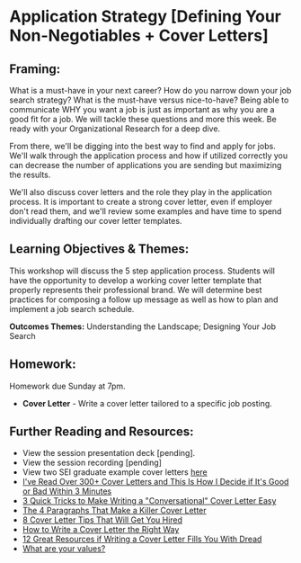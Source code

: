 #  Application Strategy [Defining Your Non-Negotiables + Cover Letters]

## Framing:

What is a must-have in your next career? How do you narrow down your job search strategy? What is the must-have versus nice-to-have? Being able to communicate WHY you want a job is just as important as why you are a good fit for a job. We will tackle these questions and more this week. Be ready with your Organizational Research for a deep dive. 

From there, we'll be digging into the best way to find and apply for jobs. We'll walk through the application process and how if utilized correctly you can decrease the number of applications you are sending but maximizing the results. 

We'll also discuss cover letters and the role they play in the application process. It is important to create a strong cover letter, even if employer don't read them, and we'll review some examples and have time to spend individually drafting our cover letter templates. 

## Learning Objectives & Themes:

This workshop will discuss the 5 step application process. Students will have the opportunity to develop a working cover letter template that properly represents their professional brand.
We will determine best practices for composing a follow up message as well as how to plan and implement a job search schedule. 

**Outcomes Themes:** Understanding the Landscape; Designing Your Job Search

## Homework:  
Homework due Sunday at 7pm. 
- **Cover Letter** - Write a cover letter tailored to a specific job posting. 

## Further Reading and Resources:
- View the session presentation deck [pending].
- View the session recording [pending]
- View two SEI graduate example cover letters [here](https://docs.google.com/document/d/1w9GLOkkLW_W7zVTgfM-qWJHYhdZf1i9KA2foJe5Do8I/edit?usp=sharing)
- [I've Read Over 300+ Cover Letters and This Is How I Decide if It's Good or Bad Within 3 Minutes](https://www.themuse.com/advice/ive-read-over-300-cover-letters-and-this-is-how-i-decide-if-its-good-or-bad-within-3-minutes?utm_medium=email&utm_campaign=botw_10022016&utm_source=blueshift&utm_content=botw_sunday&bsft_eid=989f3f70-6d28-4c5b-9c77-226be49c6d96&bsft_clkid=b9d1dd79-3c34-4507-980b-f3e70aef7c5b&bsft_uid=6a7435ca-a930-4f53-a4b0-3131b83243a7&bsft_mid=98515e7d-7a63-4d5e-aed7-5c26805ec564)
- [3 Quick Tricks to Make Writing a "Conversational" Cover Letter Easy](https://www.themuse.com/advice/3-quick-tricks-to-make-writing-a-conversational-cover-letter-easy/?utm_campaign=daily_20161116&utm_source=blueshift&utm_content=daily_wednesday_fullarticle&bsft_eid=5d8f1f10-dc6a-45b9-a5c4-a72851b3c1e2&bsft_clkid=4faca338-9691-4737-9325-a22e4cdae1b6&bsft_uid=6a7435ca-a930-4f53-a4b0-3131b83243a7&bsft_mid=daf766d1-a25d-4a40-b371-8a26709106ae)
- [The 4 Paragraphs That Make a Killer Cover Letter](https://www.levo.com/posts/the-4-paragraphs-that-make-a-killer-cover-letter)
- [8 Cover Letter Tips That Will Get You Hired](https://www.levo.com/posts/best-cover-letter-tips)
- [How to Write a Cover Letter the Right Way](https://www.levo.com/posts/how-to-write-a-cover-letter-the-right-way)
- [12 Great Resources if Writing a Cover Letter Fills You With Dread](https://www.themuse.com/advice/12-great-resources-if-writing-a-cover-letter-fills-you-with-dread)
- [What are your values?](https://www.mindtools.com/pages/article/newTED_85.htm)

